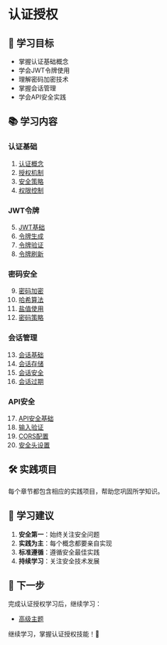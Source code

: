 # 认证授权

## 🎯 学习目标

- 掌握认证基础概念
- 学会JWT令牌使用
- 理解密码加密技术
- 掌握会话管理
- 学会API安全实践

## 📚 学习内容

### 认证基础

1. [认证概念](./authentication-basics.md)
2. [授权机制](./authorization.md)
3. [安全策略](./security-policies.md)
4. [权限控制](./access-control.md)

### JWT令牌

5. [JWT基础](./jwt-basics.md)
6. [令牌生成](./jwt-token-generation.md)
7. [令牌验证](./jwt-token-validation.md)
8. [令牌刷新](./jwt-token-refresh.md)

### 密码安全

9. [密码加密](./password-encryption.md)
10. [哈希算法](./hashing-algorithms.md)
11. [盐值使用](./salt-usage.md)
12. [密码策略](./password-policies.md)

### 会话管理

13. [会话基础](./session-basics.md)
14. [会话存储](./session-storage.md)
15. [会话安全](./session-security.md)
16. [会话过期](./session-expiration.md)

### API安全

17. [API安全基础](./api-security-basics.md)
18. [输入验证](./input-validation.md)
19. [CORS配置](./cors-configuration.md)
20. [安全头设置](./security-headers.md)

## 🛠️ 实践项目

每个章节都包含相应的实践项目，帮助您巩固所学知识。

## 📝 学习建议

1. **安全第一**：始终关注安全问题
2. **实践为主**：每个概念都要亲自实现
3. **标准遵循**：遵循安全最佳实践
4. **持续学习**：关注安全技术发展

## 🔗 下一步

完成认证授权学习后，继续学习：

- [高级主题](../05-advanced/README.md)

继续学习，掌握认证授权技能！🚀
